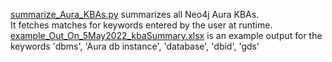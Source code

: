 [summarize_Aura_KBAs.py](https://github.com/rthennan/Neo4J_KBAs/blob/main/Neo4j_Aura/summarize_Aura_KBAs.py) summarizes all Neo4j Aura KBAs.  
It fetches matches for keywords entered by the user at runtime.  
[example_Out_On_5May2022_kbaSummary.xlsx](https://github.com/rthennan/Neo4J_KBAs/blob/main/Neo4j_Aura/example_Out_On_5May2022_kbaSummary.xlsx) is an example output for the keywords 'dbms', 'Aura db instance', 
'database', 
'dbid', 
'gds'
